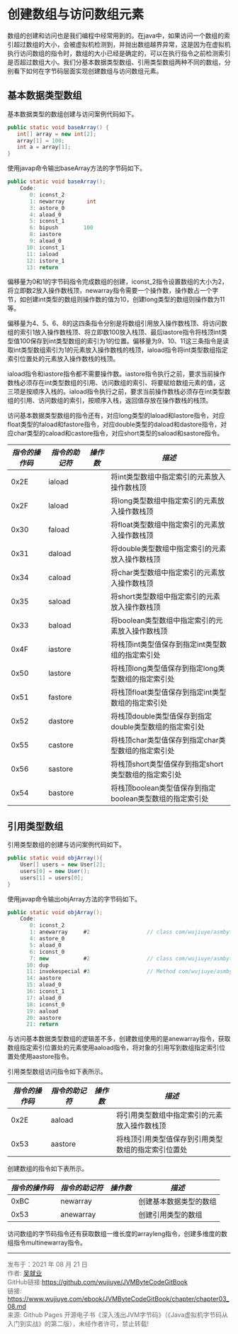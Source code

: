 # 创建数组与访问数组元素

数组的创建和访问也是我们编程中经常用到的。在java中，如果访问一个数组的索引超过数组的大小，会被虚拟机检测到，并抛出数组越界异常，这是因为在虚拟机执行访问数组的指令时，数组的大小已经是确定的，可以在执行指令之前检测索引是否超过数组大小。我们分基本数据类型数组、引用类型数组两种不同的数组，分别看下如何在字节码层面实现创建数组与访问数组元素。

## 基本数据类型数组

基本数据类型的数组创建与访问案例代码如下。

```java
public static void baseArray() {
   int[] array = new int[2];
   array[1] = 100;
   int a = array[1];
}
```

使用javap命令输出baseArray方法的字节码如下。

```java
public static void baseArray();
    Code:
       0: iconst_2
       1: newarray       int
       3: astore_0
       4: aload_0
       5: iconst_1
       6: bipush        100
       8: iastore
       9: aload_0
      10: iconst_1
      11: iaload
      12: istore_1
      13: return
```

偏移量为0和1的字节码指令完成数组的创建，iconst_2指令设置数组的大小为2，将立即数2放入操作数栈顶，newarray指令需要一个操作数，操作数占一个字节，如创建int类型的数组则操作数的值为10，创建long类型的数组则操作数为11等。

偏移量为4、5、6、8的这四条指令分别是将数组引用放入操作数栈顶、将访问数组的索引1放入操作数栈顶、将立即数100放入栈顶、最后iastore指令将栈顶int类型值100保存到int类型数组的索引为1的位置。偏移量为9、10、11这三条指令是读取int类型数组索引为1的元素放入操作数栈的栈顶，iaload指令将int类型数组指定索引位置处的元素放入操作数栈的栈顶。 

iaload指令和iastore指令都不需要操作数。iastore指令执行之前，要求当前操作数栈必须存在int类型数组的引用、访问数组的索引、将要赋给数组元素的值，这三项是按顺序入栈的。iaload指令执行之前，要求当前操作数栈必须存在int类型数组的引用、访问数组的索引，按顺序入栈，返回值存放在操作数栈的栈顶。

访问基本数据类型数组的指令还有，对应long类型的laload和lastore指令，对应float类型的faload和fastore指令，对应double类型的daload和dastore指令，对应char类型的caload和castore指令，对应short类型的saload和sastore指令。

| ***指令的操作码*** | ***指令的助记符*** | ***操作数*** | ***描述***                                               |
| ------------------ | ------------------ | ------------ | -------------------------------------------------------- |
| 0x2E               | iaload             |              | 将int类型数组中指定索引的元素放入操作数栈顶              |
| 0x2F               | laload             |              | 将long类型数组中指定索引的元素放入操作数栈顶             |
| 0x30               | faload             |              | 将float类型数组中指定索引的元素放入操作数栈顶            |
| 0x31               | daload             |              | 将double类型数组中指定索引的元素放入操作数栈顶           |
| 0x34               | caload             |              | 将char类型数组中指定索引的元素放入操作数栈顶             |
| 0x35               | saload             |              | 将short类型数组中指定索引的元素放入操作数栈顶            |
| 0x33               | baload             |              | 将boolean类型数组中指定索引的元素放入操作数栈顶          |
| 0x4F               | iastore            |              | 将栈顶int类型值保存到指定int类型数组的指定索引处         |
| 0x50               | lastore            |              | 将栈顶long类型值保存到指定long类型数组的指定索引处       |
| 0x51               | fastore            |              | 将栈顶float类型值保存到指定int类型数组的指定索引处       |
| 0x52               | dastore            |              | 将栈顶double类型值保存到指定double类型数组的指定索引处   |
| 0x55               | castore            |              | 将栈顶char类型值保存到指定char类型数组的指定索引处       |
| 0x56               | sastore            |              | 将栈顶short类型值保存到指定short类型数组的指定索引处     |
| 0x54               | bastore            |              | 将栈顶boolean类型值保存到指定boolean类型数组的指定索引处 |

## 引用类型数组

引用类型数组的创建与访问案例代码如下。

```java
public static void objArray(){
    User[] users = new User[2];
    users[0] = new User();
    users[1] = users[0];
}
```

使用javap命令输出objArray方法的字节码如下。

```java
public static void objArray();
    Code:
       0: iconst_2
       1: anewarray     #2                  // class com/wujiuye/asmbytecode/book/third/model/User
       4: astore_0
       5: aload_0
       6: iconst_0
       7: new           #2                  // class com/wujiuye/asmbytecode/book/third/model/User
      10: dup
      11: invokespecial #3                  // Method com/wujiuye/asmbytecode/book/third/model/User."<init>":()V
      14: aastore
      15: aload_0
      16: iconst_1
      17: aload_0
      18: iconst_0
      19: aaload
      20: aastore
      21: return
```

与访问基本数据类型数组的逻辑差不多，创建数组使用的是anewarray指令，获取数组指定索引位置处的元素使用aaload指令，将对象的引用写到数组指定索引位置处使用aastore指令。

引用类型数组访问指令如下表所示。

| ***指令的操作码*** | ***指令的助记符*** | ***操作数*** | ***描述***                                         |
| ------------------ | ------------------ | ------------ | -------------------------------------------------- |
| 0x2E               | aaload             |              | 将引用类型数组中指定索引的元素放入操作数栈顶       |
| 0x53               | aastore            |              | 将栈顶引用类型值保存到引用类型数组的指定索引位置处 |

创建数组的指令如下表所示。

| ***指令的操作码*** | ***指令的助记符*** | ***操作数*** | ***描述***             |
| ------------------ | ------------------ | ------------ | ---------------------- |
| 0xBC               | newarray           |              | 创建基本数据类型的数组 |
| 0x53               | anewarray          |              | 创建引用类型的数组     |

访问数组的字节码指令还有获取数组一维长度的arrayleng指令，创建多维度的数组指令multinewarray指令。

---

<font color= #666666>发布于：2021 年 08 月 21 日</font><br><font color= #666666>作者: [吴就业](https://www.wujiuye.com/)</font><br><font color= #666666>GitHub链接:https://github.com/wujiuye/JVMByteCodeGitBook</font><br><font color= #666666>链接: https://www.wujiuye.com/ebook/JVMByteCodeGitBook/chapter/chapter03_08.md</font><br><font color= #666666>来源: Github Pages 开源电子书《深入浅出JVM字节码》（《Java虚拟机字节码从入门到实战》的第二版），未经作者许可，禁止转载!</font><br>

